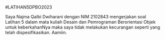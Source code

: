 #LATIHAN5DPBO2023

Saya Najma Qalbi Dwiharani dengan NIM 2102843 mengerjakan soal Latihan 5 dalam mata kuliah Desain dan Pemrograman Berorientasi Objek untuk keberkahanNya maka saya tidak melakukan kecurangan seperti yang telah dispesifikasikan. Aamiin.

